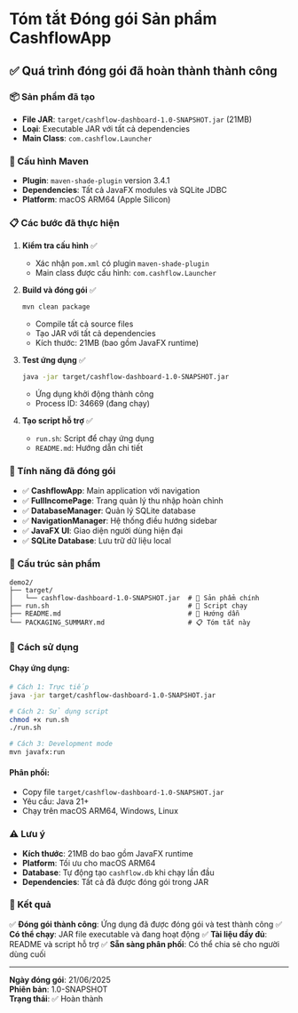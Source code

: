# Tóm tắt Đóng gói Sản phẩm CashflowApp

## ✅ Quá trình đóng gói đã hoàn thành thành công

### 📦 Sản phẩm đã tạo
- **File JAR**: `target/cashflow-dashboard-1.0-SNAPSHOT.jar` (21MB)
- **Loại**: Executable JAR với tất cả dependencies
- **Main Class**: `com.cashflow.Launcher`

### 🔧 Cấu hình Maven
- **Plugin**: `maven-shade-plugin` version 3.4.1
- **Dependencies**: Tất cả JavaFX modules và SQLite JDBC
- **Platform**: macOS ARM64 (Apple Silicon)

### 📋 Các bước đã thực hiện

1. **Kiểm tra cấu hình** ✅
   - Xác nhận `pom.xml` có plugin `maven-shade-plugin`
   - Main class được cấu hình: `com.cashflow.Launcher`

2. **Build và đóng gói** ✅
   ```bash
   mvn clean package
   ```
   - Compile tất cả source files
   - Tạo JAR với tất cả dependencies
   - Kích thước: 21MB (bao gồm JavaFX runtime)

3. **Test ứng dụng** ✅
   ```bash
   java -jar target/cashflow-dashboard-1.0-SNAPSHOT.jar
   ```
   - Ứng dụng khởi động thành công
   - Process ID: 34669 (đang chạy)

4. **Tạo script hỗ trợ** ✅
   - `run.sh`: Script để chạy ứng dụng
   - `README.md`: Hướng dẫn chi tiết

### 🎯 Tính năng đã đóng gói

- ✅ **CashflowApp**: Main application với navigation
- ✅ **FullIncomePage**: Trang quản lý thu nhập hoàn chỉnh
- ✅ **DatabaseManager**: Quản lý SQLite database
- ✅ **NavigationManager**: Hệ thống điều hướng sidebar
- ✅ **JavaFX UI**: Giao diện người dùng hiện đại
- ✅ **SQLite Database**: Lưu trữ dữ liệu local

### 📁 Cấu trúc sản phẩm

```
demo2/
├── target/
│   └── cashflow-dashboard-1.0-SNAPSHOT.jar  # 🎯 Sản phẩm chính
├── run.sh                                   # 🚀 Script chạy
├── README.md                                # 📖 Hướng dẫn
└── PACKAGING_SUMMARY.md                     # 📋 Tóm tắt này
```

### 🚀 Cách sử dụng

#### Chạy ứng dụng:
```bash
# Cách 1: Trực tiếp
java -jar target/cashflow-dashboard-1.0-SNAPSHOT.jar

# Cách 2: Sử dụng script
chmod +x run.sh
./run.sh

# Cách 3: Development mode
mvn javafx:run
```

#### Phân phối:
- Copy file `target/cashflow-dashboard-1.0-SNAPSHOT.jar`
- Yêu cầu: Java 21+
- Chạy trên macOS ARM64, Windows, Linux

### ⚠️ Lưu ý

- **Kích thước**: 21MB do bao gồm JavaFX runtime
- **Platform**: Tối ưu cho macOS ARM64
- **Database**: Tự động tạo `cashflow.db` khi chạy lần đầu
- **Dependencies**: Tất cả đã được đóng gói trong JAR

### 🎉 Kết quả

✅ **Đóng gói thành công**: Ứng dụng đã được đóng gói và test thành công
✅ **Có thể chạy**: JAR file executable và đang hoạt động
✅ **Tài liệu đầy đủ**: README và script hỗ trợ
✅ **Sẵn sàng phân phối**: Có thể chia sẻ cho người dùng cuối

---
**Ngày đóng gói**: 21/06/2025  
**Phiên bản**: 1.0-SNAPSHOT  
**Trạng thái**: ✅ Hoàn thành 